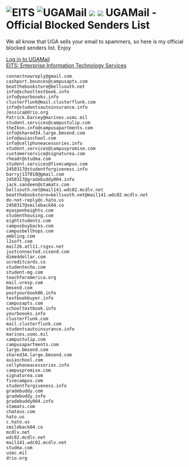 ![EITS](http://eits.uga.edu/ExpressionEngine/img/small-logo.svgz)
![UGAMail](http://eits.uga.edu/ExpressionEngine/img/ugamail.svgz)
![](http://eits.uga.edu/ExpressionEngine/img/OneDrive-Logo-bak.svgz)
![](http://eits.uga.edu/ExpressionEngine/files/images/category-email-calendar.png)
UGAMail - Official Blocked Senders List
============================




We all know that UGA sells your email to spammers, so here is my official blocked senders list. Enjoy 

[Log in to UGAMail](https://eits.uga.edu/email_and_calendar/office365)  
[EITS: Enterprise Information Technology Services](http://eits.uga.edu/)


```
connectnowreply@gmail.com
cashport.bounces@campusapts.com
beatthebookstore@bellsouth.net
info@schooltextbook.info
info@yourboooks.info
clusterflunk@mail.clusterflunk.com
info@studentsautoinsurance.info
Jessica@drio.org
Patrick.Darcey@marines.usmc.mil
student.services@campustulip.com
theIkon.info@campusapartments.com
info@shared34.large.bmsend.com
info@auiaschool.com
info@cellphoneacessories.info
student.services@campuspromise.com
customerservice@signaturea.com
rheadr@studma.com
student.services@fivecampus.com
2450317@studentforgiveness.info
barryj137010@gmail.com
2450317@gradebuddy004.info
jack.sandeen@stamats.com
bellsouth.net@mail141.wdc02.mcdlv.net
beatthebookstore=bellsouth.net@mail141.wdc02.mcdlv.net
do-not-reply@c.hato.us
2450317@smileback04.co
myaspenheights.com
studenthousing.com
eightstudents.com
campusbuybacks.com
campusbellhops.com
ambling.com
l2soft.com
mail26.atl11.rsgsv.net
justconnected.ccsend.com
dime4dollar.com
ucreditcards.co
studentecho.com
student-mg.com
teachforamerica.org
mail.vresp.com
bmsend.com
postyourbook06.info
textbookbuyer.info
campusapts.com
schooltextbook.info
yourboooks.info
clusterflunk.com
mail.clusterflunk.com
studentsautoinsurance.info
marines.usmc.mil
campustulip.com
campusapartments.com
large.bmsend.com
shared34.large.bmsend.com
auiaschool.com
cellphoneacessories.info
campuspromise.com
signaturea.com
fivecampus.com
studentforgiveness.info
gradebuddy.com
gradebuddy.info
gradebuddy004.info
stamats.com
chatous.com
hato.us
c.hato.us
smileback04.co
mcdlv.net
wdc02.mcdlv.net
mail141.wdc02.mcdlv.net
studma.com
usmc.mil
drio.org
```

